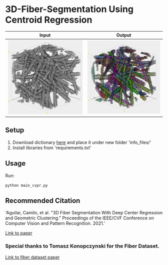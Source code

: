 # 3D-Fiber-Segmentation Using Centroid Regression
| Input | Output |
| :--: | :--: |
|<img src="info_files/seg_vol.png">| <img src="info_files/seg_vol2.png">|
## Setup
1.  Download dictionary [here](https://1drv.ms/u/s!ArkbR4HWOOHqgfpSTdFkpiw384ZAug?e=3cuBGb) and place it under new folder 'info_files/'
2. Install libraries from 'requirements.txt'

## Usage
Run:
```
python main_cvpr.py

```

## Recommended Citation

'Aguilar, Camilo, et al. "3D Fiber Segmentation With Deep Center Regression and Geometric Clustering." Proceedings of the IEEE/CVF Conference on Computer Vision and Pattern Recognition. 2021.'

[Link to paper](https://openaccess.thecvf.com/content/CVPR2021W/CVMI/html/Aguilar_3D_Fiber_Segmentation_With_Deep_Center_Regression_and_Geometric_Clustering_CVPRW_2021_paper.html)


### Special thanks to Tomasz Konopczynski for the Fiber Dataset.
[Link to fiber dataset paper](https://arxiv.org/abs/1901.01210)
